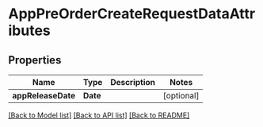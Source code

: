 # AppPreOrderCreateRequestDataAttributes

## Properties
Name | Type | Description | Notes
------------ | ------------- | ------------- | -------------
**appReleaseDate** | **Date** |  | [optional] 

[[Back to Model list]](../README.md#documentation-for-models) [[Back to API list]](../README.md#documentation-for-api-endpoints) [[Back to README]](../README.md)


